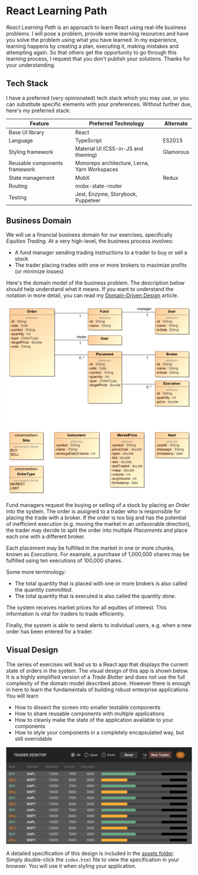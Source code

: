 React Learning Path
===================
*React Learning Path* is an approach to learn React using real-life business problems. I will pose a problem, provide some learning resources and have you solve the problem using what you have learned. In my experience, learning happens by creating a plan, executing it, making mistakes and attempting again. So that others get the opportunity to go through this learning process, I request that you don't publish your solutions. Thanks for your understanding.

Tech Stack
----------
I have a preferred (very opinionated) tech stack which you may use, or you can substitute specific elements with your preferences. Without further due, here's my preferred stack:


| Feature                       | Preferred Technology                          | Alternate
|-------------------------------|-----------------------------------------------|-----------
| Base UI library               | React                                         |
| Language                      | TypeScript                                    | ES2015
| Styling framework             | Material UI (CSS-in-JS and theming)           | Glamorous
| Reusable components framework | Monorepo architecture, Lerna, Yarn Workspaces |
| State management              | MobX                                          | Redux
| Routing                       | mobx-state-router                             |
| Testing                       | Jest, Enzyme, Storybook, Puppeteer            |

Business Domain
---------------
We will ue a financial business domain for our exercises, specifically *Equities Trading*. At a very high-level, the business process involves:
- A fund manager sending trading instructions to a trader to buy or sell a stock
- The trader placing trades with one or more brokers to maximize profits (or minimize losses)

Here's the domain model of the business problem. The description below should help understand what it means. If you want to understand the notation in more detail, you can read my [Domain-Driven Design](https://archfirst.org/domain-driven-design/) article.

![Domain Model](assets/equities-trading-domain-model.png)

Fund managers request the buying or selling of a stock by placing an *Order* into the system. The order is assigned to a trader who is responsible for placing the trade with a broker. If the order is too big and has the potential of inefficient execution (e.g. moving the market in an unfavorable direction), the trader may decide to split the order into multiple *Placements* and place each one with a different broker.

Each placement may be fulfilled in the market in one or more chunks, known as *Executions*. For example, a purchase of 1,000,000 shares may be fulfilled using ten executions of 100,000 shares.

Some more terminology:
- The total quantity that is placed with one or more brokers is also called the quantity *committed*.
- The total quantity that is executed is also called the quantity *done*. 

The system receives market prices for all equities of interest. This information is vital for traders to trade efficiently.

Finally, the system is able to send alerts to individual users, e.g. when a new order has been entered for a trader.

Visual Design
-------------
The series of exercises will lead us to a React app that displays the current state of orders in the system. The visual design of this app is shown below. It is a highly simplified version of a *Trade Blotter* and does not use the full complexity of the domain model described above. However there is enough in here to learn the fundamentals of building robust enterprise applications. You will learn
- How to dissect the screen into smaller testable components
- How to share reusable components with multiple applications
- How to cleanly make the state of the application available to your components
- How to style your components in a completely encapsulated way, but still overridable

![Domain Model](assets/mini-blotter.png)

A detailed specification of this design is included in the [assets folder](assets/trader-desktop-design-spec). Simply double-click the `index.html` file to view the specification in your browser. You will use it when styling your application.
